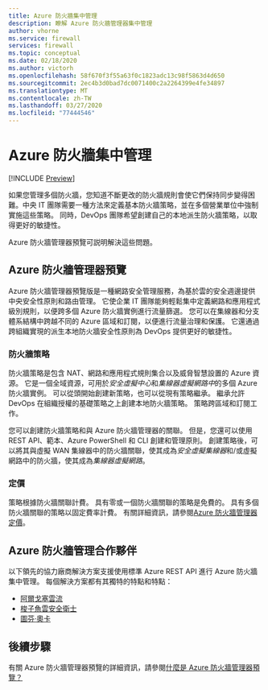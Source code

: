 ```yaml
---
title: Azure 防火牆集中管理
description: 瞭解 Azure 防火牆管理器集中管理
author: vhorne
ms.service: firewall
services: firewall
ms.topic: conceptual
ms.date: 02/18/2020
ms.author: victorh
ms.openlocfilehash: 58f670f3f55a63f0c1823adc13c98f5863d4d650
ms.sourcegitcommit: 2ec4b3d0bad7dc0071400c2a2264399e4fe34897
ms.translationtype: MT
ms.contentlocale: zh-TW
ms.lasthandoff: 03/27/2020
ms.locfileid: "77444546"
---
```

# <a name="azure-firewall-central-management"></a>Azure 防火牆集中管理

[!INCLUDE [Preview](../../includes/firewall-manager-preview-notice.md)]

如果您管理多個防火牆，您知道不斷更改的防火牆規則會使它們保持同步變得困難。中央 IT 團隊需要一種方法來定義基本防火牆策略，並在多個營業單位中強制實施這些策略。 同時，DevOps 團隊希望創建自己的本地派生防火牆策略，以取得更好的敏捷性。

Azure 防火牆管理器預覽可説明解決這些問題。


## <a name="azure-firewall-manager-preview"></a>Azure 防火牆管理器預覽

Azure 防火牆管理器預覽版是一種網路安全管理服務，為基於雲的安全週邊提供中央安全性原則和路由管理。 它使企業 IT 團隊能夠輕鬆集中定義網路和應用程式級別規則，以便跨多個 Azure 防火牆實例進行流量篩選。 您可以在集線器和分支體系結構中跨越不同的 Azure 區域和訂閱，以便進行流量治理和保護。 它還通過跨組織實現的派生本地防火牆安全性原則為 DevOps 提供更好的敏捷性。

### <a name="firewall-policy"></a>防火牆策略

防火牆策略是包含 NAT、網路和應用程式規則集合以及威脅智慧設置的 Azure 資源。 它是一個全域資源，可用於*安全虛擬中心*和*集線器虛擬網路中*的多個 Azure 防火牆實例。 可以從頭開始創建新策略，也可以從現有策略繼承。 繼承允許 DevOps 在組織授權的基礎策略之上創建本地防火牆策略。 策略跨區域和訂閱工作。
 
您可以創建防火牆策略和與 Azure 防火牆管理器的關聯。 但是，您還可以使用 REST API、範本、Azure PowerShell 和 CLI 創建和管理原則。 創建策略後，可以將其與虛擬 WAN 集線器中的防火牆關聯，使其成為*安全虛擬集線器*和/或虛擬網路中的防火牆，使其成為*集線器虛擬網路*。

### <a name="pricing"></a>定價

策略根據防火牆關聯計費。 具有零或一個防火牆關聯的策略是免費的。 具有多個防火牆關聯的策略以固定費率計費。 有關詳細資訊，請參閱[Azure 防火牆管理器定價](https://azure.microsoft.com/pricing/details/firewall-manager/)。

## <a name="azure-firewall-management-partners"></a>Azure 防火牆管理合作夥伴

以下領先的協力廠商解決方案支援使用標準 Azure REST API 進行 Azure 防火牆集中管理。 每個解決方案都有其獨特的特點和特點：

- [阿爾戈塞雲流](https://www.algosec.com/azure/) 
- [梭子魚雲安全衛士](https://www.barracuda.com/products/cloudsecurityguardian/for_azure)
- [圖芬·奧卡](https://www.tufin.com/products/tufin-orca)


## <a name="next-steps"></a>後續步驟

有關 Azure 防火牆管理器預覽的詳細資訊，請參閱[什麼是 Azure 防火牆管理器預覽？](../firewall-manager/overview.md)